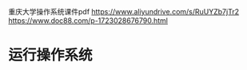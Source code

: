 
重庆大学操作系统课件pdf
https://www.aliyundrive.com/s/RuUYZb7jTr2
https://www.doc88.com/p-1723028676790.html
# 运行操作系统